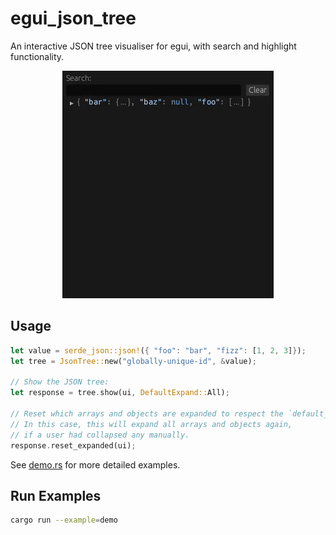 # egui_json_tree

An interactive JSON tree visualiser for egui, with search and highlight functionality.

<p align="center">
  <img src="./media/search_example.gif" alt="Search Example"/>
</p>

## Usage

```rust
let value = serde_json::json!({ "foo": "bar", "fizz": [1, 2, 3]});
let tree = JsonTree::new("globally-unique-id", &value);

// Show the JSON tree:
let response = tree.show(ui, DefaultExpand::All);

// Reset which arrays and objects are expanded to respect the `default_expand` argument on the next render.
// In this case, this will expand all arrays and objects again,
// if a user had collapsed any manually.
response.reset_expanded(ui);
```

See [demo.rs](./examples/demo.rs) for more detailed examples.

## Run Examples

```bash
cargo run --example=demo
```
